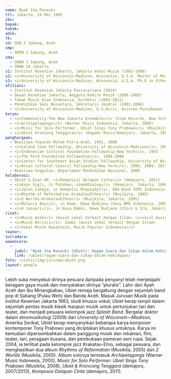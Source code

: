 ```yaml
---
name: Nyak Ina Raseuki
ttl: Jakarta, 24 Mei 1965
ibu:
bapak:
kakak:
adik:
tk:
sd: SDN 5 Sabang, Aceh
smp:
  - SMPN 1 Sabang, Aceh
sma:
  - SMAN 1 Sabang, Aceh
  - SMAN 29 Jakarta
s1: Institut Kesenian Jakarta, Jakarta Vokal-Musik (1983-1989)
s2: <i>University of Wisconsin-Madison, Wisconsin, U.S.A. Master of Music in Ethnomusicology</i> (1993)
s3: <i>University of Wisconsin-Madison, Wisconsin, U.S.A. Ph.D in Ethnomusicology</i> (2009)
afiliasi:
  - Institut Kesenian Jakarta Pascasarjana (2014)
  - Dewan Kesenian Jakarta, Anggota Komite Musik (2006-2009)
  - Taman Musik Dian Indonesia, Direktur (2003-2011)
  - Pendidikan Seni Nusantara, Sekretaris Jendral (2002-2006)
  - <i>University of Wisconsin-Madison, U.S.A</i>, Asisten Pustakawan (1991-1993)
karya:
  - <i>Commonality-The New Jakarta Ensemble</i> (Siam Records, New York, 1999)
  - <i>Archipelagongs</i> (Warner Music Indonesia, Jakarta, 2000)
  - <i>Music for Solo Performer, Ubiet Sings Tony Prabowo</i> (Musikita, Jakarta, 2006)
  - <i>Ubiet Kroncong Tenggara</i> (Ragadi Music/demajors, Jakarta, 2007/2013)
penghargaan:
  - Beasiswa Yayasan Malem Putra-Aceh, 1991, 2000
  - <i>Leland Coon Fellowship, University of Wisconsin-Madison</i>, 1992-1993
  - <i>Indonesian Cultural Foundation Fellowship-New York</i>, 1993
  - <i>The Ford Foundation Fellowship</i>, 1998-2008
  - <i>Center for Southeast Asian Studies Fellowship, University of Wisconsin-Madison<i>, 1998-1999, 2009
  - <i>Asian Cultural Council Fellowship-New York</i>, 1999, 2009, 2011
  - Beasiswa Unggulan, Departemen Pendidikan Nasional, 2008
kolaborasi:
  - Ubiet & Dian HP, <i>Komposisi Delapan Cinta</i> (demajors, 2011)
  - <i>Kain Sigli, in Patahan, simakDialog</i> (demajors, Jakarta, 2006)
  - <i>Jalan Cahaya, in Romantic Rhapsody</i>, ADA Band (EMI Indonesia, 2006)
  - <i>Rhythm of Reformation-KrakatauEthno</i> (Musikita, 2005)
  - <i>2 Worlds-KrakatauEthno</i> (Musikita, Jakarta, 2005)
  - <i>Malacca Bay</i>, in Home, Dewa Budjana (Sony BMG Indonesia, 2005)
  - <i>9 Januari</i>, in Nusa Damai, Dewa Budjana (Chico & Ira, Jakarta, 1997)
riset:
  - <i>Musik Aceh</i> (musik vokal terkait dengan Islam; <i>vocal music associated with Islam</i>)
  - <i>Musik Kerinci</i>, Jambi (musik vokal terkait dengan Islam)
  - <i>Vokal Musik Nusantara, Musik Populer Indonesia</i>
teater:
sutradara:
wawancara:
  -
    judul: "Nyak Ina Raseuki (Ubiet): Ragam Suara dan Sikap dalam Kehidupan"
    link: /ubiet/ragam-suara-dan-sikap-dalam-kehidupan/
foto: /static/img/juricme/ubiet.png
layout: people
---
```


Lebih suka menyebut dirinya pesuara daripada penyanyi telah menjelajahi beragam gaya musik dan menyatakan dirinya “pluralis”. Lahir dari Ayah Aceh dan Ibu Minangkabau, Ubiet remaja bergabung dengan sejumlah band pop di Sabang (Pulau Weh) dan Banda Aceh. Masuk Jurusan Musik pada Institut Kesenian Jakarta 1983, studi khusus vokal; Ubiet kerap tampil dalam sejumlah pentas musik klasik maupun musik untuk pertunjukan tari dan teater, dan menjadi pesuara kelompok jazz *Splash Band*. Bergelar doktor dalam etnomusikologi (2009) dari *University of Wisconsin—Madison*, Amerika Serikat, Ubiet kerap menyanyikan beberapa karya komposer kontemporer Tony Prabowo yang diciptakan khusus untuknya. Karya ini kemudian dipersembahkan dalam panggung musik dan rekaman, film, teater, tari, peragaan busana, dan pembukaan pameran seni rupa. Sejak 2004, ia terlibat pada kelompok jazz Krakatau-Etno, sebagai pesuara, dan menghasilkan dua album *Rhythms of Reformation* (Musikita, 2005) dan *2 Worlds* (Musikita, 2005). Album solonya termasuk *Archipelagongs* (Warner Music Indonesia, 2000), *Music for Solo Performer: Ubiet Sings Tony Prabowo* (Musikita, 2006), *Ubiet & Kroncong Tenggara* (demajors, 2007/2013), *Komposisi Delapan Cinta* (demajors, 2011).
